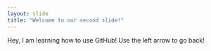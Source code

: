 ```yaml
---
layout: slide
title: "Welcome to our second slide!"
---
```

Hey, I am learning how to use GitHub!
Use the left arrow to go back!
